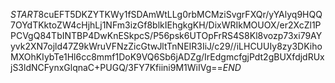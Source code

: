 $START$8cuEFT5DKZYTKWy1fSDAmWtLLg0rbMCMziSvgrFXQr/yYAlyq9HQQ7OYdTKktoZW4cHjhLj1NFm3izGf8blkIEhgkgKH/DixWRIkMOUOX/er2XcZl1PPCVgQ84TbINTBP4DwKnESkpcS/P56psk6UTOpFrRS4S8Kl8vozp73xi79AYyvk2XN7ojld47Z9kWruVFNzZicGtwJltTnNEIR3IiJ/c29//iLHCUUIy8zy3DKihoMXOhKIybTe1Hl6cc8mmf1DoK9VQ6Sb6jADZg/IrEdgmcfgjPdt2gBUXfdjdRUxjS3ldNCFynxGlqnaC+PUGQ/3FY7Kfiini9M1WiIVg==$END$